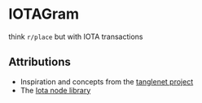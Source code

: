 # IOTAGram

think `r/place` but with IOTA transactions

## Attributions

* Inspiration and concepts from the [tanglenet project](https://github.com/iotadance/tanglenet)
* The [Iota node library](https://github.com/iotaledger/iota.lib.js)
